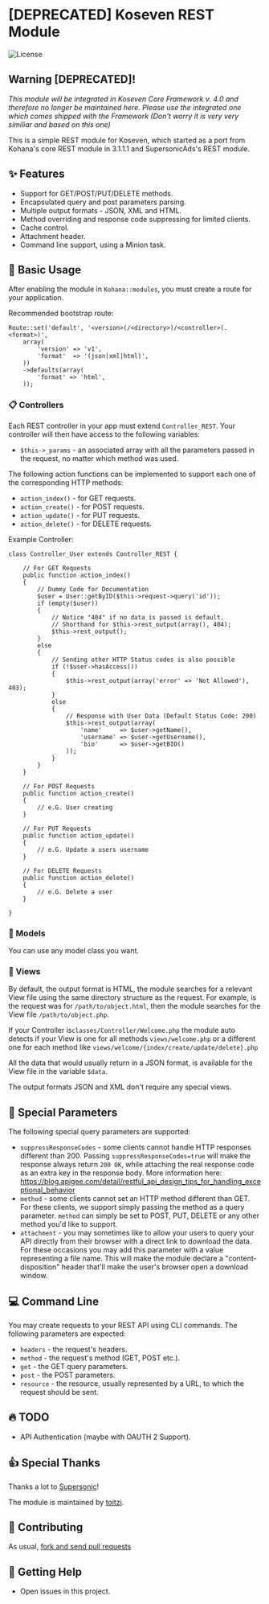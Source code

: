 # [DEPRECATED] Koseven REST Module
![License](https://img.shields.io/badge/license-BSD--3--Clause-green.svg)


## Warning [DEPRECATED]!
_This module will be integrated in Koseven Core Framework v. 4.0 and therefore no longer be maintained here. Please use the integrated one which comes shipped with the Framework (Don't worry it is very very similiar and based on this one)_

This is a simple REST module for Koseven, which started as a port 
from Kohana's core REST module in 3.1.1.1 and SupersonicAds's REST module.

## :sparkles: Features

* Support for GET/POST/PUT/DELETE methods.
* Encapsulated query and post parameters parsing.
* Multiple output formats - JSON, XML and HTML.
* Method overriding and response code suppressing for limited clients.
* Cache control.
* Attachment header.
* Command line support, using a Minion task.

## :page_facing_up: Basic Usage

After enabling the module in `Kohana::modules`, you must create a route for your application.

Recommended bootstrap route:

	Route::set('default', '<version>(/<directory>)/<controller>(.<format>)',
		array(
			'version' => 'v1',
			'format'  => '(json|xml|html)',
		))
		->defaults(array(
			'format' => 'html',
		));
		
### :clipboard: Controllers

Each REST controller in your app must extend `Controller_REST`. Your controller will then have access to the following variables:

* `$this->_params` - an associated array with all the parameters passed in the request, no matter which method was used.

The following action functions can be implemented to support each one of the corresponding HTTP methods:

* `action_index()` - for GET requests.
* `action_create()` - for POST requests.
* `action_update()` - for PUT requests.
* `action_delete()` - for DELETE requests.

Example Controller:

````
class Controller_User extends Controller_REST {

	// For GET Requests
	public function action_index()
	{
		// Dummy Code for Documentation
		$user = User::getByID($this->request->query('id'));
		if (empty($user)) 
		{
			// Notice "404" if no data is passed is default.
			// Shorthand for $this->rest_output(array(), 404);
			$this->rest_output();
		}
		else
		{
			// Sending other HTTP Status codes is also possible
			if (!$user->hasAccess())
			{
				$this->rest_output(array('error' => 'Not Allowed'), 403);
			}
			else
			{
				// Response with User Data (Default Status Code: 200)
				$this->rest_output(array(
					'name'	   => $user->getName(),
					'username' => $user->getUsername(),
					'bio'	   => $user->getBIO()
				));	
			}
		}
	}

	// For POST Requests
	public function action_create()
	{
		// e.G. User creating
	}
	
	// For PUT Requests
	public function action_update()
	{
		// e.G. Update a users username
	}
	
	// For DELETE Requests
	public function action_delete()
	{
		// e.G. Delete a user
	}

} 
````

### :memo: Models

You can use any model class you want.

### :newspaper: Views

By default, the output format is HTML, the module searches for a relevant 
View file using the same directory structure as the request. For example, 
is the request was for `/path/to/object.html`, then the module searches for the 
View file `/path/to/object.php`.

If your Controller is`classes/Controller/Welcome.php`
the module auto detects if your View is one for all methods `views/welcome.php` or
a different one for each method like `views/welcome/{index/create/update/delete}.php`

All the data that would usually return in a JSON format, is available for the View file in the variable `$data`.

The output formats JSON and XML don't require any special views.

## :paperclip: Special Parameters

The following special query parameters are supported:

* `suppressResponseCodes` - some clients cannot handle HTTP responses different than 200. Passing `suppressResponseCodes=true` will make the response always return `200 OK`, while attaching the real response code as an extra key in the response body. More information here: <https://blog.apigee.com/detail/restful_api_design_tips_for_handling_exceptional_behavior>
* `method` - some clients cannot set an HTTP method different than GET. For these clients, we support simply passing the method as a query parameter. `method` can simply be set to POST, PUT, DELETE or any other method you'd like to support.
* `attachment` - you may sometimes like to allow your users to query your API directly from their browser with a direct link to download the data. For these occasions you may add this parameter with a value representing a file name. This will make the module declare a "content-disposition" header that'll make the user's browser open a download window.

## :computer: Command Line

You may create requests to your REST API using CLI commands. The following parameters are expected:

* `headers` - the request's headers.
* `method` - the request's method (GET, POST etc.).
* `get` - the GET query parameters.
* `post` - the POST parameters.
* `resource` - the resource, usually represented by a URL, to which the request should be sent.

## :fire: TODO


* API Authentication (maybe with OAUTH 2 Support).

## :thumbsup: Special Thanks

Thanks a lot to [Supersonic](http://www.supersonic.com)!

The module is maintained by [toitzi](https://github.com/toitzi).

## :clap: Contributing

As usual, [fork and send pull requests](https://help.github.com/articles/fork-a-repo)

## :beginner: Getting Help

* Open issues in this project.
